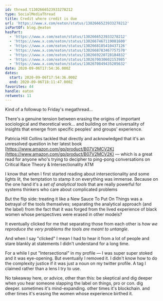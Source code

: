 ```yaml
---
id: thread.t1302666523933278212
type: SocialMediaThread
title: Credit where credit is due
url: 'https://www.x.com/eaton/status/1302666523933278212'
isPartOf: blog.@eaton
hasPart:
  - 'https://www.x.com/eaton/status/1302666523933278212'
  - 'https://www.x.com/eaton/status/1302667467119001600'
  - 'https://www.x.com/eaton/status/1302668185410437126'
  - 'https://www.x.com/eaton/status/1302668783467757570'
  - 'https://www.x.com/eaton/status/1302669220728184832'
  - 'https://www.x.com/eaton/status/1302670030602153985'
  - 'https://www.x.com/eaton/status/1302670849435205632'
date: 2020-09-06T17:54:36.000Z
dates:
  start: 2020-09-06T17:54:36.000Z
  end: 2020-09-06T18:11:47.000Z
favorites: 44
handle: eaton
retweets: 11
---
```

Kind of a followup to Friday's megathread…

There's a genuine tension between erasing the origins of important sociological and theoretical work… and building on the universality of insights that emerge from specific peoples' and groups' experience.

Patricia Hill Collins tackled that directly and acknowledged that it's an unresolved question in her latest book [https://www.amazon.com/gp/product/B07V2MCV2K](https://www.amazon.com/gp/product/B07V2MCV2K) — which is a great read for anyone who's trying to decipher to ping-pong conversations on Critical Race Theory &amp; Intersectionality ATM

I know that when I first started reading about intersectionality and some lights lit, the temptation to stamp it on everything was immense. Because on the one hand it's a *set of analytical tools* that are really powerful for systems thinkers who care about complicated problems

But the flip side: treating it like a New Sauce To Put On Things was a betrayal of the tools themselves; separating the analytical approach (and the label) from the fact that it was forged from the lived experience of black women whose perspectives were erased in other models?

It eventually clicked for me that separating those from each other is *how we reproduce the very problems the tools are meant to untangle*.

And when I say "clicked" I mean I had to hear it from a lot of people and stare blankly at statements I didn't understand for a long time.

For a while I put "Intersectional" in my profile — I was super  super stoked and it was eye-opening. But eventually I removed it. I didn't know how to do the complexity justice if it was just a noun on my twitter profile. A tag I claimed rather than a lens I try to use.

No takeaway here, or advice, other than this: be skeptical and dig deeper when you hear someone slapping the label on things, pro or con. dig deeper. sometimes it's mind-expanding. other times it's blockchain. and other times it's erasing the women whose experience birthed it.
